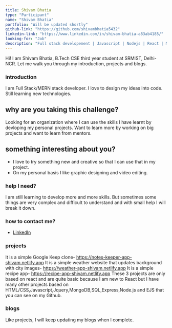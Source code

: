 ```yaml
---
title: Shivam Bhatia
type: "Participant"
name: "Shivam Bhatia"
portfolio: "Will be updated shortly"
github-link: "https://github.com/shivambhatia5432"
linkedin-link: "https://www.linkedin.com/in/shivam-bhatia-a83ab4185/"
looking-for: "Job"
description: "Full stack developement | Javascript | Nodejs | React | MongoDB/SQL"
---
```


Hi! I am Shivam Bhatia, B.Tech CSE third year student at SRMIST, Delhi-NCR. Let me walk you through my introduction, projects and blogs.


### introduction

I am Full Stack/MERN stack developer. I love to design my ideas into code. Still learning new technologies.

## why are you taking this challenge?

Looking for an organization where I can use the skills I have learnt by devloping my personal projects.
Want to learn more by working on big projects and want to learn from mentors.

## something interesting about you?

- I love to try something new and creative so that I can use that in my project.
- On my personal basis I like graphic designing and video editing.

### help I need?

I am still learning to develop more and more skills. But sometimes some things are very complex and difficult to understand and with small help I will break it down.


### how to contact me?

- [LinkedIn](https://www.linkedin.com/in/shivam-bhatia-a83ab4185/)

### projects
It is a simple Google Keep clone- https://notes-keeper-app-shivam.netlify.app
It is a simple weather website that updates background with city images- https://weather-app-shivam.netlify.app
It is a simple recipe app- https://recipe-app-shivam.netlify.app
These 3 projects are only based on react and are quite basic because I am new to React but I have many other projects based on HTML/CSS,Javascript,Jquery,MongoDB,SQL,Express,Node.js and EJS that you can see on my Github.

### blogs

Like projects, I will keep updating my blogs when I complete.
